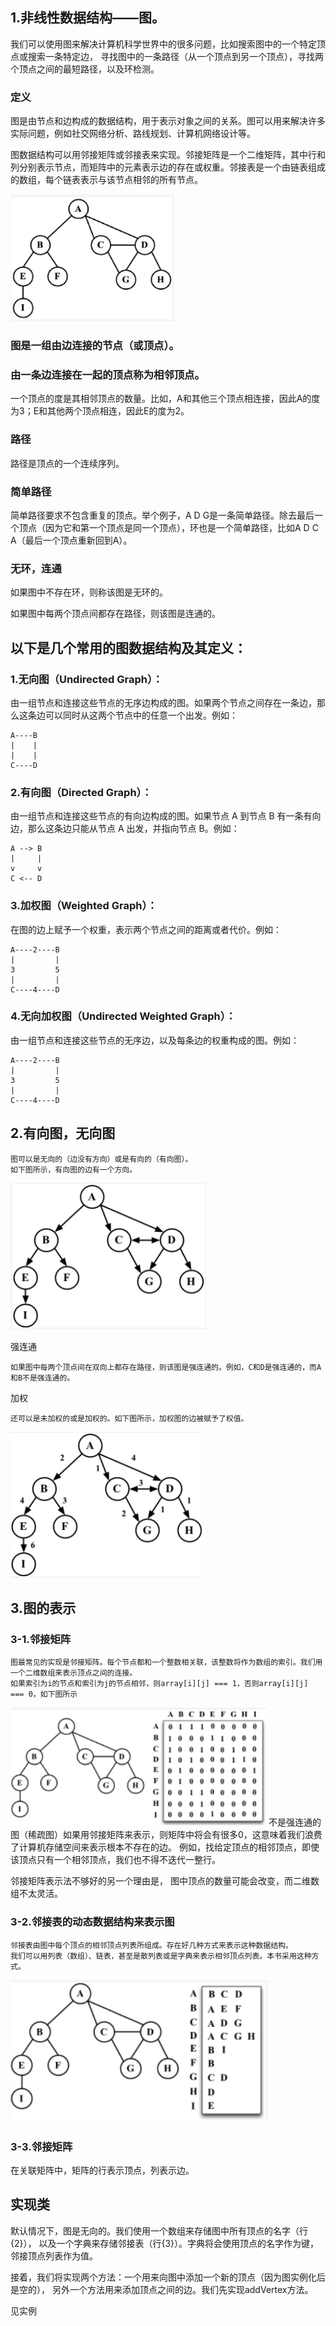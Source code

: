 ##  1.非线性数据结构——图。
我们可以使用图来解决计算机科学世界中的很多问题，比如搜索图中的一个特定顶点或搜索一条特定边，
寻找图中的一条路径（从一个顶点到另一个顶点），寻找两个顶点之间的最短路径，以及环检测。

### 定义
图是由节点和边构成的数据结构，用于表示对象之间的关系。图可以用来解决许多实际问题，例如社交网络分析、路线规划、计算机网络设计等。

图数据结构可以用邻接矩阵或邻接表来实现。邻接矩阵是一个二维矩阵，其中行和列分别表示节点，而矩阵中的元素表示边的存在或权重。邻接表是一个由链表组成的数组，每个链表表示与该节点相邻的所有节点。

![](./img/图1.png)

### 图是一组由边连接的节点（或顶点）。

### 由一条边连接在一起的顶点称为相邻顶点。

一个顶点的度是其相邻顶点的数量。比如，A和其他三个顶点相连接，因此A的度为3；E和其他两个顶点相连，因此E的度为2。

### 路径
路径是顶点的一个连续序列。

### 简单路径
简单路径要求不包含重复的顶点。举个例子，A D G是一条简单路径。除去最后一个顶点（因为它和第一个顶点是同一个顶点），环也是一个简单路径，比如A D C A（最后一个顶点重新回到A）。

### 无环，连通
如果图中不存在环，则称该图是无环的。

如果图中每两个顶点间都存在路径，则该图是连通的。

## 以下是几个常用的图数据结构及其定义：
### 1.无向图（Undirected Graph）：
由一组节点和连接这些节点的无序边构成的图。如果两个节点之间存在一条边，那么这条边可以同时从这两个节点中的任意一个出发。例如：
```
A----B
|    |
|    |
C----D
```

### 2.有向图（Directed Graph）：
由一组节点和连接这些节点的有向边构成的图。如果节点 A 到节点 B 有一条有向边，那么这条边只能从节点 A 出发，并指向节点 B。例如：
```
A --> B
|     |
v     v
C <-- D
```

### 3.加权图（Weighted Graph）：
在图的边上赋予一个权重，表示两个节点之间的距离或者代价。例如：
```
A----2----B
|         |
3         5
|         |
C----4----D
```

### 4.无向加权图（Undirected Weighted Graph）：
由一组节点和连接这些节点的无序边，以及每条边的权重构成的图。例如：
```
A----2----B
|         |
3         5
|         |
C----4----D
```

##  2.有向图，无向图
```
图可以是无向的（边没有方向）或是有向的（有向图）。
如下图所示，有向图的边有一个方向。
```
![](./img/图2.png)

强连通
```
如果图中每两个顶点间在双向上都存在路径，则该图是强连通的。例如，C和D是强连通的，而A和B不是强连通的。
```

加权
```
还可以是未加权的或是加权的。如下图所示，加权图的边被赋予了权值。
```
![](./img/图3.png)


##  3.图的表示
###  3-1.邻接矩阵
```
图最常见的实现是邻接矩阵。每个节点都和一个整数相关联，该整数将作为数组的索引。我们用一个二维数组来表示顶点之间的连接。
如果索引为i的节点和索引为j的节点相邻，则array[i][j] === 1，否则array[i][j] === 0，如下图所示
```
![](./img/图4.png)
不是强连通的图（稀疏图）如果用邻接矩阵来表示，则矩阵中将会有很多0，这意味着我们浪费了计算机存储空间来表示根本不存在的边。
例如，找给定顶点的相邻顶点，即使该顶点只有一个相邻顶点，我们也不得不迭代一整行。

邻接矩阵表示法不够好的另一个理由是， 图中顶点的数量可能会改变，而二维数组不太灵活。

###  3-2.邻接表的动态数据结构来表示图
```
邻接表由图中每个顶点的相邻顶点列表所组成。存在好几种方式来表示这种数据结构。
我们可以用列表（数组）、链表，甚至是散列表或是字典来表示相邻顶点列表。本书采用这种方式。
```
![](./img/图5.png)

###  3-3.邻接矩阵
在关联矩阵中，矩阵的行表示顶点，列表示边。

##  实现类
默认情况下，图是无向的。我们使用一个数组来存储图中所有顶点的名字（行{2}），
以及一个字典来存储邻接表（行{3}）。字典将会使用顶点的名字作为键，邻接顶点列表作为值。

接着，我们将实现两个方法：一个用来向图中添加一个新的顶点（因为图实例化后是空的），
另外一个方法用来添加顶点之间的边。我们先实现addVertex方法。

见实例